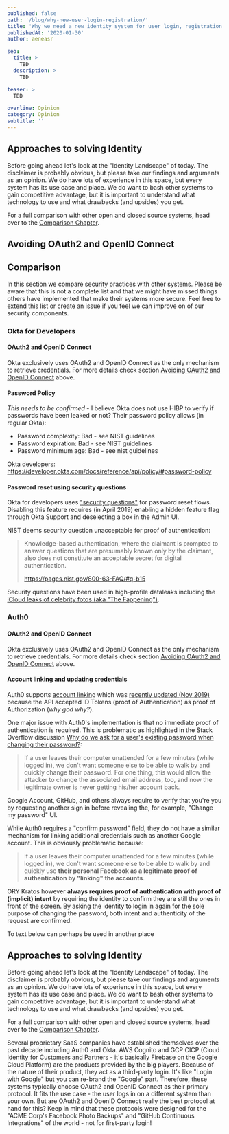 ```yaml
---
published: false
path: '/blog/why-new-user-login-registration/'
title: 'Why we need a new identity system for user login, registration'
publishedAt: '2020-01-30'
author: aeneasr

seo:
  title: >
    TBD
  description: >
    TBD

teaser: >
  TBD

overline: Opinion
category: Opinion
subtitle: ''
---
```


## Approaches to solving Identity

Before going ahead let's look at the "Identity Landscape" of today. The
disclaimer is probably obvious, but please take our findings and arguments as an
opinion. We do have lots of experience in this space, but every system has its
use case and place. We do want to bash other systems to gain competitive
advantage, but it is important to understand what technology to use and what
drawbacks (and upsides) you get.

For a full comparison with other open and closed source systems, head over to
the [Comparison Chapter](../further-reading/comparison.md).

## Avoiding OAuth2 and OpenID Connect

## Comparison

In this section we compare security practices with other systems. Please be
aware that this is not a complete list and that we might have missed things
others have implemented that make their systems more secure. Feel free to extend
this list or create an issue if you feel we can improve on of our security
components.

### Okta for Developers

#### OAuth2 and OpenID Connect

Okta exclusively uses OAuth2 and OpenID Connect as the only mechanism to
retrieve credentials. For more details check section
[Avoiding OAuth2 and OpenID Connect](#avoiding-oauth2-openid-connect) above.

#### Password Policy

_This needs to be confirmed_ - I believe Okta does not use HIBP to verify if
passwords have been leaked or not? Their password policy allows (in regular
Okta):

- Password complexity: Bad - see NIST guidelines
- Password expiration: Bad - see NIST guidelines
- Password minimum age: Bad - see nist guidelines

Okta developers:
https://developer.okta.com/docs/reference/api/policy/#password-policy

#### Password reset using security questions

Okta for developers uses
["security questions"](https://devforum.okta.com/t/forgot-password-flow-is-it-possible-to-skip-security-question/4928/1)
for password reset flows. Disabling this feature requires (in April 2019)
enabling a hidden feature flag through Okta Support and deselecting a box in the
Admin UI.

NIST deems security question unacceptable for proof of authentication:

> Knowledge-based authentication, where the claimant is prompted to answer
> questions that are presumably known only by the claimant, also does not
> constitute an acceptable secret for digital authentication.
>
> https://pages.nist.gov/800-63-FAQ/#q-b15

Security questions have been used in high-profile dataleaks including the
[iCloud leaks of celebrity fotos (aka "The Fappening")](https://en.wikipedia.org/wiki/ICloud_leaks_of_celebrity_photos).

### Auth0

#### OAuth2 and OpenID Connect

Okta exclusively uses OAuth2 and OpenID Connect as the only mechanism to
retrieve credentials. For more details check section
[Avoiding OAuth2 and OpenID Connect](#avoiding-oauth2-openid-connect) above.

#### Account linking and updating credentials

Auth0 supports [account linking](https://auth0.com/docs/link-accounts) which was
[recently updated (Nov 2019)](https://auth0.com/docs/migrations/guides/account-linking)
because the API accepted ID Tokens (proof of Authentication) as proof of
Authorization (_why god why?_).

One major issue with Auth0's implementation is that no immediate proof of
authentication is required. This is problematic as highlighted in the Stack
Overflow discussion
[Why do we ask for a user's existing password when changing their password?](https://security.stackexchange.com/questions/24291/why-do-we-ask-for-a-users-existing-password-when-changing-their-password):

> If a user leaves their computer unattended for a few minutes (while logged
> in), we don't want someone else to be able to walk by and quickly change their
> password. For one thing, this would allow the attacker to change the
> associated email address, too, and now the legitimate owner is never getting
> his/her account back.

Google Account, GitHub, and others always require to verify that you're you by
requesting another sign in before revealing the, for example, "Change my
password" UI.

While Auth0 requires a "confirm password" field, they do not have a similar
mechanism for linking additional credentials such as another Google account.
This is obviously problematic because:

> If a user leaves their computer unattended for a few minutes (while logged
> in), we don't want someone else to be able to walk by and quickly use **their
> personal Facebook as a legitimate proof of authentication by "linking" the
> accounts**.

ORY Kratos however **always requires proof of authentication with proof of
(implicit) intent** by requiring the identity to confirm they are still the ones
in front of the screen. By asking the identity to login in again for the sole
purpose of changing the password, both intent and authenticity of the request
are confirmed.

To text below can perhaps be used in another place

## Approaches to solving Identity

Before going ahead let's look at the "Identity Landscape" of today. The
disclaimer is probably obvious, but please take our findings and arguments as an
opinion. We do have lots of experience in this space, but every system has its
use case and place. We do want to bash other systems to gain competitive
advantage, but it is important to understand what technology to use and what
drawbacks (and upsides) you get.

For a full comparison with other open and closed source systems, head over to
the [Comparison Chapter](../further-reading/comparison.md).

Several proprietary SaaS companies have established themselves over the past
decade including Auth0 and Okta. AWS Cognito and GCP CICP (Cloud Identity for
Customers and Partners - it's basically Firebase on the Google Cloud Platform)
are the products provided by the big players. Because of the nature of their
product, they act as a third-party login. It's like "Login with Google" but you
can re-brand the "Google" part. Therefore, these systems typically choose OAuth2
and OpenID Connect as their primary protocol. It fits the use case - the user
logs in on a different system than your own. But are OAuth2 and OpenID Connect
really the best protocol at hand for this? Keep in mind that these protocols
were designed for the "ACME Corp's Facebook Photo Backups" and "GitHub
Continuous Integrations" of the world - not for first-party login!
